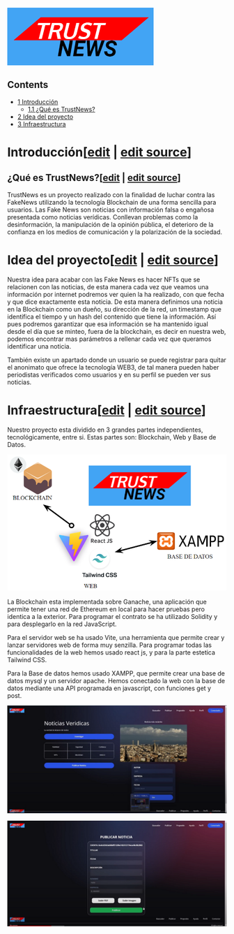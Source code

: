 [![TrustNews.PNG](images/TrustNews.PNG)](/pti/index.php/File:TrustNews.PNG)

## Contents

* [1 Introducción](#Introducci.C3.B3n)
  + [1.1 ¿Qué es TrustNews?](#.C2.BFQu.C3.A9_es_TrustNews.3F)
* [2 Idea del proyecto](#Idea_del_proyecto)
* [3 Infraestructura](#Infraestructura)

# Introducción[[edit](/pti/index.php?title=Categor%C3%ADa:TRUSTNEWS&veaction=edit&section=1 "Edit section: Introducción") | [edit source](/pti/index.php?title=Categor%C3%ADa:TRUSTNEWS&action=edit&section=1 "Edit section: Introducción")]

## ¿Qué es TrustNews?[[edit](/pti/index.php?title=Categor%C3%ADa:TRUSTNEWS&veaction=edit&section=2 "Edit section: ¿Qué es TrustNews?") | [edit source](/pti/index.php?title=Categor%C3%ADa:TRUSTNEWS&action=edit&section=2 "Edit section: ¿Qué es TrustNews?")]

TrustNews es un proyecto realizado con la finalidad de luchar contra las FakeNews utilizando la tecnología Blockchain de una forma sencilla para usuarios.
Las Fake News son noticias con información falsa o engañosa presentada como noticias verídicas. Conllevan problemas como la desinformación, la manipulación de la opinión pública, el deterioro de la confianza en los medios de comunicación y la polarización de la sociedad.

# Idea del proyecto[[edit](/pti/index.php?title=Categor%C3%ADa:TRUSTNEWS&veaction=edit&section=3 "Edit section: Idea del proyecto") | [edit source](/pti/index.php?title=Categor%C3%ADa:TRUSTNEWS&action=edit&section=3 "Edit section: Idea del proyecto")]

Nuestra idea para acabar con las Fake News es hacer NFTs que se relacionen con las noticias, de esta manera cada vez que veamos una información por internet podremos ver quien la ha realizado, con que fecha y que dice exactamente esta noticia. De esta manera definimos una noticia en la Blockchain como un dueño, su dirección de la red, un timestamp que identifica el tiempo y un hash del contenido que tiene la información. Así pues podremos garantizar que esa información se ha mantenido igual desde el día que se minteo, fuera de la blockchain, es decir en nuestra web, podemos encontrar mas parámetros a rellenar cada vez que queramos identificar una noticia.

También existe un apartado donde un usuario se puede registrar para quitar el anonimato que ofrece la tecnología WEB3, de tal manera pueden haber periodistas verificados como usuarios y en su perfil se pueden ver sus noticias.

# Infraestructura[[edit](/pti/index.php?title=Categor%C3%ADa:TRUSTNEWS&veaction=edit&section=4 "Edit section: Infraestructura") | [edit source](/pti/index.php?title=Categor%C3%ADa:TRUSTNEWS&action=edit&section=4 "Edit section: Infraestructura")]

Nuestro proyecto esta dividido en 3 grandes partes independientes, tecnológicamente, entre si. Estas partes son: Blockchain, Web y Base de Datos.

[![TrustNewsESQUEMA.png](images/TrustNewsESQUEMA.png)](/pti/index.php/File:TrustNewsESQUEMA.png)

La Blockchain esta implementada sobre Ganache, una aplicación que permite tener una red de Ethereum en local para hacer pruebas pero identica a la exterior. Para programar el contrato se ha utilizado Solidity y para desplegarlo en la red JavaScript.

Para el servidor web se ha usado Vite, una herramienta que permite crear y lanzar servidores web de forma muy senzilla. Para programar todas las funcionalidades de la web hemos usado react js, y para la parte estetica Tailwind CSS.

Para la Base de datos hemos usado XAMPP, que permite crear una base de datos mysql y un servidor apache. Hemos conectado la web con la base de datos mediante una API programada en javascript, con funciones get y post.

[![TrustNewsWEB.png](images/1200px-TrustNewsWEB.png)](/pti/index.php/File:TrustNewsWEB.png)

[![TrustNewsWEB2.png](images/1200px-TrustNewsWEB2.png)](/pti/index.php/File:TrustNewsWEB2.png)